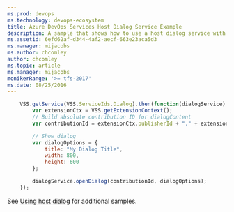 ```yaml
---
ms.prod: devops
ms.technology: devops-ecosystem
title: Azure DevOps Services Host Dialog Service Example
description: A sample that shows how to use a host dialog service with an Azure DevOps Services extension
ms.assetid: 6efd62af-d344-4af2-aecf-663e23aca5d3
ms.manager: mijacobs
ms.author: chcomley
author: chcomley
ms.topic: article
ms.manager: mijacobs
monikerRange: '>= tfs-2017'
ms.date: 08/25/2016
---
```



```js
    VSS.getService(VSS.ServiceIds.Dialog).then(function(dialogService) {
        var extensionCtx = VSS.getExtensionContext();
        // Build absolute contribution ID for dialogContent
        var contributionId = extensionCtx.publisherId + "." + extensionCtx.extensionId + ".dialogContent";

        // Show dialog
        var dialogOptions = {
            title: "My Dialog Title",
            width: 800,
            height: 600
        };

        dialogService.openDialog(contributionId, dialogOptions);
    });
```

See [Using host dialog](../../../../develop/using-host-dialog.md) for additional samples.